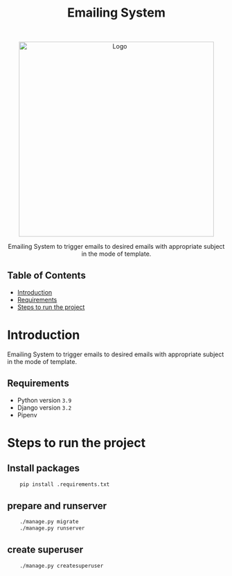 
<h1 align="center"> Emailing System </h1> <br>
<p align="center">
  <a href="https://gitpoint.co/">
    <img alt="Logo " title="Logo of the project" src="" width="450">
  </a>
</p>

<p align="center">
  Emailing System to trigger emails to desired emails with appropriate subject in the mode of template.
</p>


## Table of Contents

- [Introduction](#introduction)
- [Requirements](#requirements)
- [Steps to run the project](#steps-to-run-the-project)



# Introduction
Emailing System to trigger emails to desired emails with appropriate subject in the mode of template.


## Requirements

 - Python version `3.9`
 - Django version `3.2`
 - Pipenv



# Steps to run the project

## Install packages

````bash
    pip install .requirements.txt
````

## prepare and runserver
```bash
    ./manage.py migrate
    ./manage.py runserver
```

## create superuser
```bash
    ./manage.py createsuperuser
```
